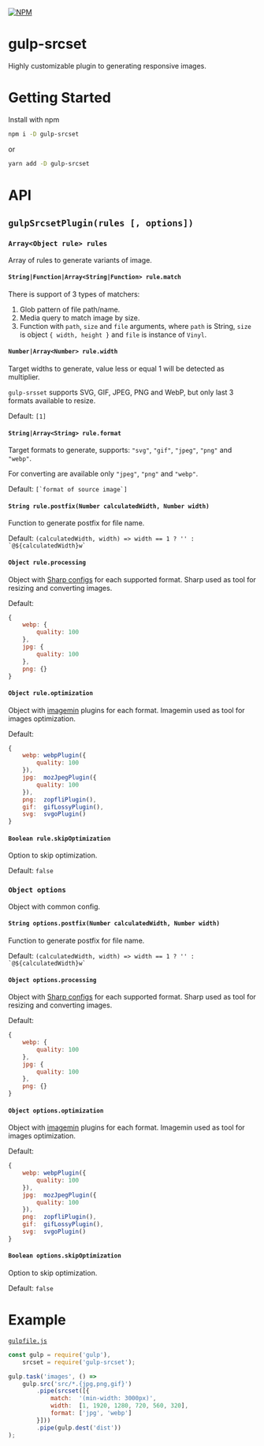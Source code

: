 [![NPM](https://nodei.co/npm/gulp-srcset.png?downloads=true&downloadRank=true&stars=true)](https://nodei.co/npm/gulp-srcset/)

# gulp-srcset

Highly customizable plugin to generating responsive images.

# Getting Started

Install with npm
```bash
npm i -D gulp-srcset
```
or
```bash
yarn add -D gulp-srcset
```

# API

## `gulpSrcsetPlugin(rules [, options])`

### `Array<Object rule> rules`

Array of rules to generate variants of image.

#### `String|Function|Array<String|Function> rule.match`

There is support of 3 types of matchers:

1. Glob pattern of file path/name.
2. Media query to match image by size.
3. Function with `path`, `size` and `file` arguments, where `path` is String, `size` is object `{ width, height }` and `file` is instance of `Vinyl`.

#### `Number|Array<Number> rule.width`

Target widths to generate, value less or equal 1 will be detected as multiplier.

`gulp-srsset` supports SVG, GIF, JPEG, PNG and WebP, but only last 3 formats available to resize.

Default: `[1]`

#### `String|Array<String> rule.format`

Target formats to generate, supports: `"svg"`, `"gif"`, `"jpeg"`, `"png"` and `"webp"`.

For converting are available only `"jpeg"`, `"png"` and `"webp"`.

Default: ```[`format of source image`]```

#### `String rule.postfix(Number calculatedWidth, Number width)`

Function to generate postfix for file name.

Default: ```(calculatedWidth, width) => width == 1 ? '' : `@${calculatedWidth}w` ```

#### `Object rule.processing`

Object with [Sharp configs](http://sharp.readthedocs.io/en/stable/api-output/) for each supported format. Sharp used as tool for resizing and converting images.

Default:
```js
{
	webp: {
		quality: 100
	},
	jpg: {
		quality: 100
	},
	png: {}
}
```

#### `Object rule.optimization`

Object with [imagemin](https://www.npmjs.com/package/imagemin) plugins for each format. Imagemin used as tool for images optimization.

Default:
```js
{
	webp: webpPlugin({
		quality: 100
	}),
	jpg:  mozJpegPlugin({
		quality: 100
	}),
	png:  zopfliPlugin(),
	gif:  gifLossyPlugin(),
	svg:  svgoPlugin()
}
```

#### `Boolean rule.skipOptimization`

Option to skip optimization.

Default: `false`

### `Object options`

Object with common config.

#### `String options.postfix(Number calculatedWidth, Number width)`

Function to generate postfix for file name.

Default: ```(calculatedWidth, width) => width == 1 ? '' : `@${calculatedWidth}w` ```

#### `Object options.processing`

Object with [Sharp configs](http://sharp.readthedocs.io/en/stable/api-output/) for each supported format. Sharp used as tool for resizing and converting images.

Default:
```js
{
	webp: {
		quality: 100
	},
	jpg: {
		quality: 100
	},
	png: {}
}
```

#### `Object options.optimization`

Object with [imagemin](https://www.npmjs.com/package/imagemin) plugins for each format. Imagemin used as tool for images optimization.

Default:
```js
{
	webp: webpPlugin({
		quality: 100
	}),
	jpg:  mozJpegPlugin({
		quality: 100
	}),
	png:  zopfliPlugin(),
	gif:  gifLossyPlugin(),
	svg:  svgoPlugin()
}
```

#### `Boolean options.skipOptimization`

Option to skip optimization.

Default: `false`

# Example 
[`gulpfile.js`](https://github.com/TrigenSoftware/gulp-srcset/tree/master/example)
```js
const gulp = require('gulp'),
	srcset = require('gulp-srcset');

gulp.task('images', () =>
	gulp.src('src/*.{jpg,png,gif}')
		.pipe(srcset([{
			match:  '(min-width: 3000px)',
			width:  [1, 1920, 1280, 720, 560, 320],
			format: ['jpg', 'webp']
		}]))
		.pipe(gulp.dest('dist'))
);
```
